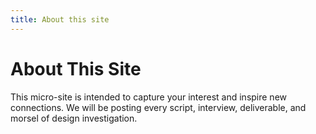 ```yaml
---
title: About this site
---
```


# About This Site

This micro-site is intended to capture your interest and inspire new connections. We will be posting every script, interview, deliverable, and morsel of design investigation.